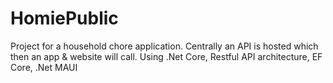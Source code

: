 # HomiePublic

Project for a household chore application. Centrally an API is hosted which then an app & website will call.
Using .Net Core, Restful API architecture, EF Core, .Net MAUI

